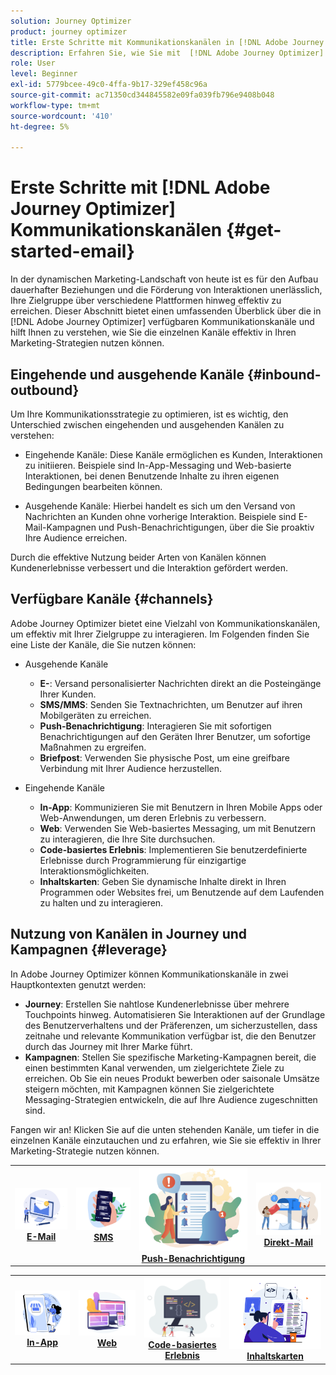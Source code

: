 ```yaml
---
solution: Journey Optimizer
product: journey optimizer
title: Erste Schritte mit Kommunikationskanälen in [!DNL Adobe Journey Optimizer]
description: Erfahren Sie, wie Sie mit  [!DNL Adobe Journey Optimizer] -Kommunikationskanälen arbeiten.
role: User
level: Beginner
exl-id: 5779bcee-49c0-4ffa-9b17-329ef458c96a
source-git-commit: ac71350cd344845582e09fa039fb796e9408b048
workflow-type: tm+mt
source-wordcount: '410'
ht-degree: 5%

---
```


# Erste Schritte mit [!DNL Adobe Journey Optimizer] Kommunikationskanälen {#get-started-email}

In der dynamischen Marketing-Landschaft von heute ist es für den Aufbau dauerhafter Beziehungen und die Förderung von Interaktionen unerlässlich, Ihre Zielgruppe über verschiedene Plattformen hinweg effektiv zu erreichen. Dieser Abschnitt bietet einen umfassenden Überblick über die in [!DNL Adobe Journey Optimizer] verfügbaren Kommunikationskanäle und hilft Ihnen zu verstehen, wie Sie die einzelnen Kanäle effektiv in Ihren Marketing-Strategien nutzen können.

## Eingehende und ausgehende Kanäle {#inbound-outbound}

Um Ihre Kommunikationsstrategie zu optimieren, ist es wichtig, den Unterschied zwischen eingehenden und ausgehenden Kanälen zu verstehen:

* Eingehende Kanäle: Diese Kanäle ermöglichen es Kunden, Interaktionen zu initiieren. Beispiele sind In-App-Messaging und Web-basierte Interaktionen, bei denen Benutzende Inhalte zu ihren eigenen Bedingungen bearbeiten können.

* Ausgehende Kanäle: Hierbei handelt es sich um den Versand von Nachrichten an Kunden ohne vorherige Interaktion. Beispiele sind E-Mail-Kampagnen und Push-Benachrichtigungen, über die Sie proaktiv Ihre Audience erreichen.

Durch die effektive Nutzung beider Arten von Kanälen können Kundenerlebnisse verbessert und die Interaktion gefördert werden.

## Verfügbare Kanäle {#channels}

Adobe Journey Optimizer bietet eine Vielzahl von Kommunikationskanälen, um effektiv mit Ihrer Zielgruppe zu interagieren. Im Folgenden finden Sie eine Liste der Kanäle, die Sie nutzen können:

* Ausgehende Kanäle

   * **E-**: Versand personalisierter Nachrichten direkt an die Posteingänge Ihrer Kunden.
   * **SMS/MMS**: Senden Sie Textnachrichten, um Benutzer auf ihren Mobilgeräten zu erreichen.
   * **Push-Benachrichtigung**: Interagieren Sie mit sofortigen Benachrichtigungen auf den Geräten Ihrer Benutzer, um sofortige Maßnahmen zu ergreifen.
   * **Briefpost**: Verwenden Sie physische Post, um eine greifbare Verbindung mit Ihrer Audience herzustellen.

* Eingehende Kanäle

   * **In-App**: Kommunizieren Sie mit Benutzern in Ihren Mobile Apps oder Web-Anwendungen, um deren Erlebnis zu verbessern.
   * **Web**: Verwenden Sie Web-basiertes Messaging, um mit Benutzern zu interagieren, die Ihre Site durchsuchen.
   * **Code-basiertes Erlebnis**: Implementieren Sie benutzerdefinierte Erlebnisse durch Programmierung für einzigartige Interaktionsmöglichkeiten.
   * **Inhaltskarten**: Geben Sie dynamische Inhalte direkt in Ihren Programmen oder Websites frei, um Benutzende auf dem Laufenden zu halten und zu interagieren.

## Nutzung von Kanälen in Journey und Kampagnen {#leverage}

In Adobe Journey Optimizer können Kommunikationskanäle in zwei Hauptkontexten genutzt werden:

* **Journey**: Erstellen Sie nahtlose Kundenerlebnisse über mehrere Touchpoints hinweg. Automatisieren Sie Interaktionen auf der Grundlage des Benutzerverhaltens und der Präferenzen, um sicherzustellen, dass zeitnahe und relevante Kommunikation verfügbar ist, die den Benutzer durch das Journey mit Ihrer Marke führt.
* **Kampagnen**: Stellen Sie spezifische Marketing-Kampagnen bereit, die einen bestimmten Kanal verwenden, um zielgerichtete Ziele zu erreichen. Ob Sie ein neues Produkt bewerben oder saisonale Umsätze steigern möchten, mit Kampagnen können Sie zielgerichtete Messaging-Strategien entwickeln, die auf Ihre Audience zugeschnitten sind.

Fangen wir an! Klicken Sie auf die unten stehenden Kanäle, um tiefer in die einzelnen Kanäle einzutauchen und zu erfahren, wie Sie sie effektiv in Ihrer Marketing-Strategie nutzen können.

<table style="table-layout:fixed"><tr style="border: 0;">
<td><a href="../email/get-started-email.md"><img alt="E-Mail" src="assets/do-not-localize/email.png"></a>
<div align="center"><a href="../email/get-started-email.md"><strong>E-Mail</strong></a></div></td>
<td><a href="../sms/get-started-sms.md"><img alt="SMS" src="assets/do-not-localize/sms.png"></a>
<div align="center"><a href="../sms/get-started-sms.md"><strong>SMS</strong></a></div></td>
<td><a href="../push/get-started-push.md"><img alt="Push" src="assets/do-not-localize/push.png"></a>
<div align="center"><a href="../push/get-started-push.md"><strong>Push-Benachrichtigung</strong></a></div></td>
<td><a href="../direct-mail/get-started-direct-mail.md"><img alt="Direkt-Mail" src="assets/do-not-localize/direct-mail.jpg"></a>
<div align="center"><a href="../direct-mail/get-started-direct-mail.md"><strong>Direkt-Mail</strong></a></div></td>
</tr></table>

<table style="table-layout:fixed"><tr style="border: 0;">
<td><a href="../in-app/get-started-in-app.md"><img alt="In-App" src="assets/do-not-localize/inapp.jpg"></a>
<div align="center"><a href="../in-app/get-started-in-app.md"><strong>In-App</strong></a></div></td>
<td><a href="../web/get-started-web.md"><img alt="Web" src="assets/do-not-localize/web.jpg"></a>
<div align="center"><a href="../web/get-started-web.md"><strong>Web</strong></a></div></td>
<td><a href="../code-based/get-started-code-based.md"><img alt="Code-basiertes Erlebnis" src="assets/do-not-localize/code.png"></a>
<div align="center"><a href="../code-based/get-started-code-based.md"><strong>Code-basiertes Erlebnis</strong></a></div></td>
<td><a href="../content-card/get-started-content-card.md"><img alt="Inhaltskarten" src="assets/do-not-localize/cards.png"></a>
<div align="center"><a href="../content-card/get-started-content-card.md"><strong>Inhaltskarten</strong></a></div></td>
</tr></table>
